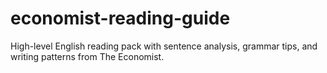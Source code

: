 # economist-reading-guide
High-level English reading pack with sentence analysis, grammar tips, and writing patterns from The Economist.
